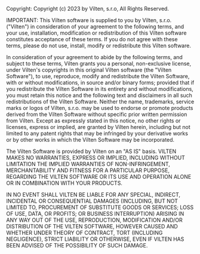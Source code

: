 Copyright: Copyright (c) 2023 by Vilten, s.r.o, All Rights Reserved.

IMPORTANT: This Vilten software is supplied to you by Vilten, s.r.o. ("Vilten") in consideration of your agreement to the following terms, and your use, installation, modification or redistribution of this Vilten software constitutes acceptance of these terms. If you do not agree with these terms, please do not use, install, modify or redistribute this Vilten software.

In consideration of your agreement to abide by the following terms, and subject to these terms, Vilten grants you a personal, non-exclusive license, under Vilten's copyrights in this original Vilten software (the "Vilten Software"), to use, reproduce, modify and redistribute the Vilten Software, with or without modifications, in source and/or binary forms; provided that if you redistribute the Vilten Software in its entirety and without modifications, you must retain this notice and the following text and disclaimers in all such redistributions of the Vilten Software. Neither the name, trademarks, service marks or logos of Vilten, s.r.o. may be used to endorse or promote products derived from the Vilten Software without specific prior written permission from Vilten. Except as expressly stated in this notice, no other rights or licenses, express or implied, are granted by Vilten herein, including but not limited to any patent rights that may be infringed by your derivative works or by other works in which the Vilten Software may be incorporated.

The Vilten Software is provided by Vilten on an "AS IS" basis. VILTEN MAKES NO WARRANTIES, EXPRESS OR IMPLIED, INCLUDING WITHOUT LIMITATION THE IMPLIED WARRANTIES OF NON-INFRINGEMENT, MERCHANTABILITY AND FITNESS FOR A PARTICULAR PURPOSE, REGARDING THE VILTEN SOFTWARE OR ITS USE AND OPERATION ALONE OR IN COMBINATION WITH YOUR PRODUCTS.

IN NO EVENT SHALL VILTEN BE LIABLE FOR ANY SPECIAL, INDIRECT, INCIDENTAL OR CONSEQUENTIAL DAMAGES (INCLUDING, BUT NOT LIMITED TO, PROCUREMENT OF SUBSTITUTE GOODS OR SERVICES; LOSS OF USE, DATA, OR PROFITS; OR BUSINESS INTERRUPTION) ARISING IN ANY WAY OUT OF THE USE, REPRODUCTION, MODIFICATION AND/OR DISTRIBUTION OF THE VILTEN SOFTWARE, HOWEVER CAUSED AND WHETHER UNDER THEORY OF CONTRACT, TORT (INCLUDING NEGLIGENCE), STRICT LIABILITY OR OTHERWISE, EVEN IF VILTEN HAS BEEN ADVISED OF THE POSSIBILITY OF SUCH DAMAGE.
